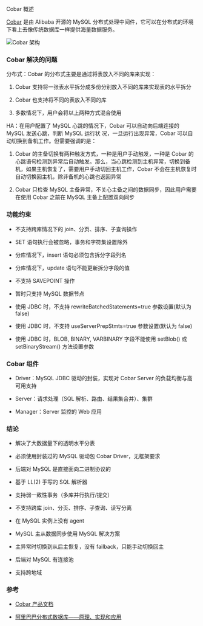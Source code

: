 Cobar 概述


[Cobar](https://github.com/alibaba/cobar) 是由 Alibaba 开源的 MySQL 分布式处理中间件，它可以在分布式的环境下看上去像传统数据库一样提供海量数据服务。

![Cobar 架构](https://01yttw.dm1.livefilestore.com/y2ppdD23riGhI6sLiZu6c-Wf2GZ7gU_O8JFZMPpGUjahD5WNMRpUmjTjPfLNTwtrOORN2GWW5JweAkqDqfblR8Xi_YfMvTbVq0znhJGlxcSW-Y/cobar.png?psid=1)

### Cobar 解决的问题

分布式：Cobar 的分布式主要是通过将表放入不同的库来实现：

1. Cobar 支持将一张表水平拆分成多份分别放入不同的库来实现表的水平拆分

2. Cobar 也支持将不同的表放入不同的库

3. 多数情况下，用户会将以上两种方式混合使用

HA：在用户配置了 MySQL 心跳的情况下，Cobar 可以自动向后端连接的 MySQL 发送心跳，判断 MySQL 运行状
况，一旦运行出现异常，Cobar 可以自动切换到备机工作。但需要强调的是：

1. Cobar 的主备切换有两种触发方式，一种是用户手动触发，一种是 Cobar 的心跳语句检测到异常后自动触发。那么，当心跳检测到主机异常，切换到备机，如果主机恢复了，需要用户手动切回主机工作，Cobar 不会在主机恢复时自动切换回主机，除非备机的心跳也返回异常

2. Cobar 只检查 MySQL 主备异常，不关心主备之间的数据同步，因此用户需要在使用 Cobar 之前在 MySQL 主备上配置双向同步

<!-- more -->

### 功能约束

* 不支持跨库情况下的 join、分页、排序、子查询操作

* SET 语句执行会被忽略，事务和字符集设置除外

* 分库情况下，insert 语句必须包含拆分字段列名

* 分库情况下，update 语句不能更新拆分字段的值

* 不支持 SAVEPOINT 操作

* 暂时只支持 MySQL 数据节点

* 使用 JDBC 时，不支持 rewriteBatchedStatements=true 参数设置(默认为 false)

* 使用 JDBC 时，不支持 useServerPrepStmts=true 参数设置(默认为 false)

* 使用 JDBC 时，BLOB, BINARY, VARBINARY 字段不能使用 setBlob() 或 setBinaryStream() 方法设置参数

### Cobar 组件

* Driver：MySQL JDBC 驱动的封装，实现对 Cobar Server 的负载均衡与高可用支持

* Server：请求处理（SQL 解析、路由、结果集合并）、集群

* Manager：Server 监控的 Web 应用

### 结论

* 解决了大数据量下的透明水平分表

* 必须使用封装过的 MySQL 驱动包 Cobar Driver，无框架要求

* 后端对 MySQL 是直接面向二进制协议的

* 基于 LL(2) 手写的 SQL 解析器

* 支持弱一致性事务（多库并行执行/提交）

* 不支持跨库 join、分页、排序、子查询、读写分离

* 在 MySQL 实例上没有 agent

* MySQL 主从数据同步使用 MySQL 解决方案

* 主异常时切换到从后主恢复，没有 failback，只能手动切换回主

* 后端对 MySQL 有连接池

* 支持跨地域

### 参考

* [Cobar 产品文档](https://github.com/alibaba/cobar/blob/master/doc/Cobar%20-%20Alibaba%20Open%20Sesame.pdf)

* [阿里巴巴分布式数据库——原理、实现和应用](https://github.com/alibaba/cobar/blob/master/doc/cobarSolution.ppt)

